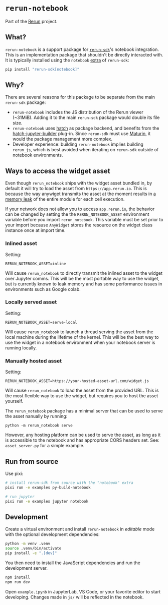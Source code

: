 # `rerun-notebook`

Part of the [Rerun](https://github.com/rerun-io/rerun) project.

## What?

`rerun-notebook` is a support package for [`rerun-sdk`](https://pypi.org/project/rerun-sdk/)'s notebook integration. This is an implementation package that shouldn't be directly interacted with. It is typically installed using the `notebook` [extra](https://packaging.python.org/en/latest/specifications/dependency-specifiers/#extras) of `rerun-sdk`:

```sh
pip install "rerun-sdk[notebook]"
```

## Why?

There are several reasons for this package to be separate from the main `rerun-sdk` package:

- `rerun-notebook` includes the JS distribution of the Rerun viewer (~31MiB). Adding it to the main `rerun-sdk` package would double its file size.
- `rerun-notebook` uses [hatch](https://hatch.pypa.io/) as package backend, and benefits from the [hatch-jupyter-builder](https://github.com/jupyterlab/hatch-jupyter-builder) plug-in. Since `rerun-sdk` must use [Maturin](https://www.maturin.rs), it would the package management more complex.
- Developer experience: building `rerun-notebook` implies building `rerun_js`, which is best avoided when iterating on `rerun-sdk` outside of notebook environments.

## Ways to access the widget asset

Even though `rerun_notebook` ships with the widget asset bundled in, by default it will try to load the asset
from `https://app.rerun.io`. This is because the way anywiget transmits the asset at the moment results in
[a memory leak](https://github.com/manzt/anywidget/issues/613) of the entire module for each cell execution.

If your network does not allow you to access `app.rerun.io`, the behavior can be changed by setting the
the `RERUN_NOTEBOOK_ASSET` environment variable before you import `rerun_notebook`. This variable must
be set prior to your import because `AnyWidget` stores the resource on the widget class instance
once at import time.

### Inlined asset
Setting:
```
RERUN_NOTEBOOK_ASSET=inline
```
Will cause `rerun_notebook` to directly transmit the inlined asset to the widget over Jupyter comms.
This will be the most portable way to use the widget, but is currently known to leak memory and
has some performance issues in environments such as Google colab.

### Locally served asset
Setting:
```
RERUN_NOTEBOOK_ASSET=serve-local
```
Will cause `rerun_notebook` to launch a thread serving the asset from the local machine during
the lifetime of the kernel. This will be the best way to use the widget in a notebook environment
when your notebook server is running locally.

### Manually hosted asset
Setting:
```
RERUN_NOTEBOOK_ASSET=https://your-hosted-asset-url.com/widget.js
```
Will cause `rerun_notebook` to load the asset from the provided URL. This is the most flexible way to
use the widget, but requires you to host the asset yourself.

The `rerun_notebook` package has a minimal server that can be used to serve the asset nanually by running:
```
python -m rerun_notebook serve
```

However, any hosting platform can be used to serve the asset, as long as it is accessible to the notebook
and has appropriate CORS headers set. See: `asset_server.py` for a simple example.

## Run from source

Use pixi:

```sh
# install rerun-sdk from source with the "notebook" extra
pixi run -e examples py-build-notebook

# run jupyter
pixi run -e examples jupyter notebook
```


## Development

Create a virtual environment and install `rerun-notebook` in *editable* mode with the
optional development dependencies:

```sh
python -m venv .venv
source .venv/bin/activate
pip install -e ".[dev]"
```

You then need to install the JavaScript dependencies and run the development server.

```sh
npm install
npm run dev
```

Open `example.ipynb` in JupyterLab, VS Code, or your favorite editor
to start developing. Changes made in `js/` will be reflected
in the notebook.
